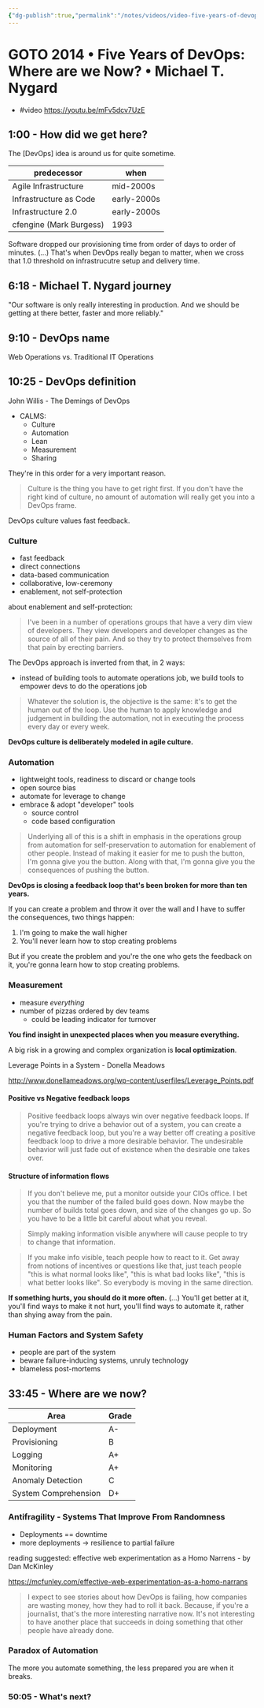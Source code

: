 ```yaml
---
{"dg-publish":true,"permalink":"/notes/videos/video-five-years-of-devops/","dgHomeLink":true,"dgPassFrontmatter":false,"dgShowBacklinks":true,"dgShowLocalGraph":false}
---
```


# GOTO 2014 • Five Years of DevOps: Where are we Now? • Michael T. Nygard

- #video <https://youtu.be/mFv5dcv7UzE>

## 1:00 - How did we get here?

The [DevOps] idea is around us for quite sometime.

predecessor | when
-|-
Agile Infrastructure | mid-2000s
Infrastructure as Code | early-2000s
Infrastructure 2.0 | early-2000s
cfengine (Mark Burgess) | 1993

Software dropped our provisioning time from order of days to order of minutes. (...) That's when DevOps really began to matter, when we cross that 1.0 threshold on infrastrucutre setup and delivery time.


## 6:18 - Michael T. Nygard journey

"Our software is only really interesting in production. And we should be getting at there better, faster and more reliably."


## 9:10 - DevOps name

Web Operations vs. Traditional IT Operations


## 10:25 - DevOps definition

John Willis - The Demings of DevOps

- CALMS:
    - Culture
    - Automation
    - Lean
    - Measurement
    - Sharing

They're in this order for a very important reason.

> Culture is the thing you have to get right first. If you don't have the right kind of culture, no amount of automation will really get you into a DevOps frame.

DevOps culture values fast feedback.

### Culture

- fast feedback
- direct connections
- data-based communication
- collaborative, low-ceremony
- enablement, not self-protection

about enablement and self-protection:

> I've been in a number of operations groups that have a very dim view of developers. They view developers and developer changes as the source of all of their pain. And so they try to protect themselves from that pain by erecting barriers.

The DevOps approach is inverted from that, in 2 ways:

- instead of building tools to automate operations job, we build tools to empower devs to do the operations job


> Whatever the solution is, the objective is the same:
> it's to get the human out of the loop. Use the human to apply knowledge and judgement in building the automation, not in executing the process every day or every week.

**DevOps culture is deliberately modeled in agile culture.**


### Automation

- lightweight tools, readiness to discard or change tools
- open source bias
- automate for leverage to change
- embrace & adopt "developer" tools
    - source control
    - code based configuration

> Underlying all of this is a shift in emphasis in the operations group from automation for self-preservation to automation for enablement of other people. Instead of making it easier for me to push the button, I'm gonna give you the button. Along with that, I'm gonna give you the consequences of pushing the button.

**DevOps is closing a feedback loop that's been broken for more than ten years.**

If you can create a problem and throw it over the wall and I have to suffer the consequences, two things happen:

1. I'm going to make the wall higher
2. You'll never learn how to stop creating problems

But if you create the problem and you're the one who gets the feedback on it, you're gonna learn how to stop creating problems.


### Measurement

- measure *everything*
- number of pizzas ordered by dev teams
    - could be leading indicator for turnover

**You find insight in unexpected places when you measure everything.**

A big risk in a growing and complex organization is **local optimization**.


Leverage Points in a System - Donella Meadows

http://www.donellameadows.org/wp-content/userfiles/Leverage_Points.pdf


#### Positive vs Negative feedback loops

> Positive feedback loops always win over negative feedback loops. If you're trying to drive a behavior out of a system, you can create a negative feedback loop, but you're a way better off creating a positive feedback loop to drive a more desirable behavior. The undesirable behavior will just fade out of existence when the desirable one takes over.


#### Structure of information flows

> If you don't believe me, put a monitor outside your CIOs office. I bet you that the number of the failed build goes down. Now maybe the number of builds total goes down, and size of the changes go up. So you have to be a little bit careful about what you reveal.

> Simply making information visible anywhere will cause people to try to change that information.

> If you make info visible, teach people how to react to it. Get away from notions of incentives or questions like that, just teach people "this is what normal looks like", "this is what bad looks like", "this is what better looks like". So everybody is moving in the same direction.

**If something hurts, you should do it more often.** (...) You'll get better at it, you'll find ways to make it not hurt, you'll find ways to automate it, rather than shying away from the pain.


### Human Factors and System Safety

- people are part of the system
- beware failure-inducing systems, unruly technology
- blameless post-mortems


## 33:45 - Where are we now?

| Area                 | Grade |
| -------------------- | ----- |
| Deployment           | A-    |
| Provisioning         | B     |
| Logging              | A+    |
| Monitoring           | A+    |
| Anomaly Detection    | C     |
| System Comprehension | D+    |


### Antifragility - Systems That Improve From Randomness

- Deployments == downtime
- more deployments -> resilience to partial failure

reading suggested: effective web experimentation as a Homo Narrens - by Dan McKinley

https://mcfunley.com/effective-web-experimentation-as-a-homo-narrans

> I expect to see stories about how DevOps is failing, how companies are wasting money, how they had to roll it back. Because, if you're a journalist, that's the more interesting narrative now. It's not interesting to have another place that succeeds in doing something that other people have already done.


### Paradox of Automation

The more you automate something, the less prepared you are when it breaks.


### 50:05 - What's next?

